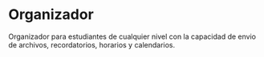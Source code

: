 # Organizador
Organizador para estudiantes de cualquier nivel con la capacidad de envio de archivos, recordatorios, horarios y calendarios.
